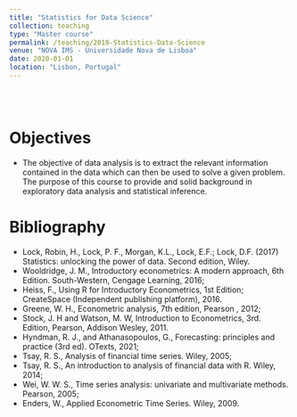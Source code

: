 ```yaml
---
title: "Statistics for Data Science"
collection: teaching
type: "Master course"
permalink: /teaching/2019-Statistics-Data-Science
venue: "NOVA IMS - Universidade Nova de Lisboa"
date: 2020-01-01
location: "Lisbon, Portugal"
---
```

<br/><br/>

Objectives
======
* The objective of data analysis is to extract the relevant information contained in the data which can then be used to solve a given problem. The purpose of this course to provide and solid background in exploratory data analysis and statistical inference.


Bibliography
======
* Lock, Robin, H., Lock, P. F., Morgan, K.L., Lock, E.F.; Lock, D.F. (2017) Statistics: unlocking the power of data. Second edition, Wiley.
* Wooldridge, J. M., Introductory econometrics: A modern approach, 6th Edition. South-Western, Cengage Learning, 2016;
* Heiss, F., Using R for Introductory Econometrics, 1st Edition; CreateSpace (Independent publishing platform), 2016.
* Greene, W. H., Econometric analysis, 7th edition, Pearson , 2012;
* Stock, J. H and Watson, M. W, Introduction to Econometrics, 3rd. Edition, Pearson, Addison Wesley, 2011.
* Hyndman, R. J., and Athanasopoulos, G., Forecasting: principles and practice (3rd ed). OTexts, 2021;
* Tsay, R. S., Analysis of financial time series. Wiley, 2005;
* Tsay, R. S., An introduction to analysis of financial data with R. Wiley, 2014;
* Wei, W. W. S., Time series analysis: univariate and multivariate methods. Pearson, 2005;
* Enders, W., Applied Econometric Time Series. Wiley, 2009.

